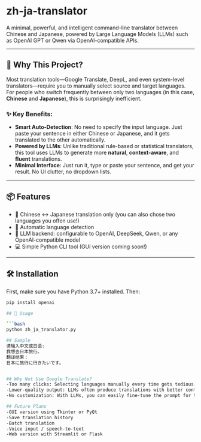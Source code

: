 # zh-ja-translator

A minimal, powerful, and intelligent command-line translator between Chinese and Japanese, powered by Large Language Models (LLMs) such as OpenAI GPT or Qwen via OpenAI-compatible APIs.

---

## 🌟 Why This Project?

Most translation tools—Google Translate, DeepL, and even system-level translators—require you to manually select source and target languages. For people who switch frequently between only two languages (in this case, **Chinese** and **Japanese**), this is surprisingly inefficient.

### ✨ Key Benefits:
- **Smart Auto-Detection**: No need to specify the input language. Just paste your sentence in either Chinese or Japanese, and it gets translated to the other automatically.
- **Powered by LLMs**: Unlike traditional rule-based or statistical translators, this tool uses LLMs to generate more **natural**, **context-aware**, and **fluent** translations.
- **Minimal Interface**: Just run it, type or paste your sentence, and get your result. No UI clutter, no dropdown lists.

---

## 📦 Features

- 🔁 Chinese ↔ Japanese translation only (you can also chose two languages you offen use!)
- 🧠 Automatic language detection
- 🚀 LLM backend: configurable to OpenAI, DeepSeek, Qwen, or any OpenAI-compatible model
- 💻 Simple Python CLI tool (GUI version coming soon!)

---

## 🛠️ Installation

First, make sure you have Python 3.7+ installed. Then:

```bash
pip install openai

## 🚀 Usage

```bash
python zh_ja_translator.py

## Sample
请输入中文或日语:
我想去日本旅行。
翻译结果：
日本に旅行に行きたいです。


## Why Not Use Google Translate?
-Too many clicks: Selecting languages manually every time gets tedious.
-Lower-quality output: LLMs often produce translations with better context handling and more native phrasing.
-No customization: With LLMs, you can easily fine-tune the prompt for tone, formality, or purpose.

## Future Plans
-GUI version using Tkinter or PyQt
-Save translation history
-Batch translation
-Voice input / speech-to-text
-Web version with Streamlit or Flask


